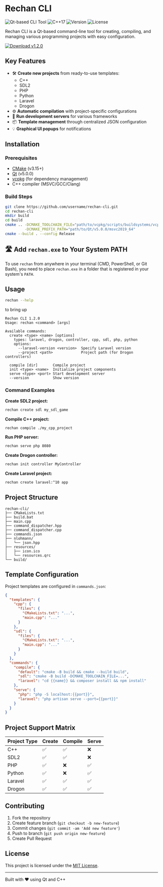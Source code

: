 # Rechan CLI 

![Qt-based CLI Tool](https://img.shields.io/badge/Qt-5.0.0-green)
![C++17](https://img.shields.io/badge/C%2B%2B-17-blue)
![Version](https://img.shields.io/badge/version-1.2.0-orange)
![License](https://img.shields.io/badge/license-Apache%202.0-blue)

Rechan CLI is a Qt-based command-line tool for creating, compiling, and managing various programming projects with easy configuration.

[![Download v1.2.0](https://img.shields.io/badge/download-v1.2.0-blueviolet?style=for-the-badge&logo=github)](https://github.com/Zreechxnn/rechan-cli/releases/download/v1.2.0/rechan_CLI.zip) 

## Key Features 

- 🛠️ **Create new projects** from ready-to-use templates:
  - C++
  - SDL2
  - PHP
  - Python
  - Laravel
  - Drogon
- ⚙️ **Automatic compilation** with project-specific configurations
- 🚀 **Run development servers** for various frameworks
- 📦 **Template management** through centralized JSON configuration
- 💡 **Graphical UI popups** for notifications

## Installation

### Prerequisites
- [CMake](https://cmake.org/) (v3.15+)
- [Qt](https://www.qt.io/) (v5.0.0)
- [vcpkg](https://vcpkg.io/) (for dependency management)
- C++ compiler (MSVC/GCC/Clang)

### Build Steps
```bash
git clone https://github.com/username/rechan-cli.git
cd rechan-cli
mkdir build
cd build
cmake .. -DCMAKE_TOOLCHAIN_FILE="path/to/vcpkg/scripts/buildsystems/vcpkg.cmake" \
         -DCMAKE_PREFIX_PATH="path/to/Qt/v5.0.0/msvc2019_64"
cmake --build . --config Release
```

## 🛣️ Add `rechan.exe` to Your System PATH
To use `rechan` from anywhere in your terminal (CMD, PowerShell, or Git Bash), you need to place `rechan.exe` in a folder that is registered in your system's `PATH`.


## Usage
```bash
rechan --help
```
to bring up
```
Rechan CLI 1.2.0
Usage: rechan <command> [args]

Available commands:
  create <type> <name> [options]
    types: laravel, drogon, controller, cpp, sdl, php, python
    options:
      --laravel-version <version>  Specify Laravel version
      --project <path>             Project path (for Drogon controllers)

  compile [dir]       Compile project
  init <type> <name>  Initialize project components
  serve <type> <port> Start development server
  --version           Show version
```

### Command Examples

**Create SDL2 project:**
```bash
rechan create sdl my_sdl_game
```

**Compile C++ project:**
```bash
rechan compile ./my_cpp_project
```

**Run PHP server:**
```bash
rechan serve php 8080
```

**Create Drogon controller:**
```bash
rechan init controller MyController
```

**Create Laravel project:**
```bash
rechan create laravel:^10 app
```

## Project Structure
```
rechan-cli/
├── CMakeLists.txt
├── build.bat
├── main.cpp
├── command_dispatcher.hpp
├── command_dispatcher.cpp
├── commands.json
├── nlohmann/
│   └── json.hpp
├── resources/
│   ├── icon.ico
│   └── resources.qrc
└── build/
```

## Template Configuration

Project templates are configured in `commands.json`:

```json
{
  "templates": {
    "cpp": {
      "files": {
        "CMakeLists.txt": "...",
        "main.cpp": "..."
      }
    },
    "sdl": {
      "files": {
        "CMakeLists.txt": "...",
        "main.cpp": "..."
      }
    }
  },
  "commands": {
    "compile": {
      "default": "cmake -B build && cmake --build build",
      "sdl": "cmake -B build -DCMAKE_TOOLCHAIN_FILE=...",
      "laravel": "cd {{name}} && composer install && npm install"
    },
    "serve": {
      "php": "php -S localhost:{{port}}",
      "laravel": "php artisan serve --port={{port}}"
    }
  }
}
```

## Project Support Matrix

| Project Type | Create | Compile | Serve |
|-------------|------|-----------|-------|
| C++         | ✅   | ✅        | ❌    |
| SDL2        | ✅   | ✅        | ❌    |
| PHP         | ✅   | ❌        | ✅    |
| Python      | ✅   | ❌        | ✅    |
| Laravel     | ✅   | ✅        | ✅    |
| Drogon      | ✅   | ✅        | ✅    |

## Contributing

1. Fork the repository
2. Create feature branch (`git checkout -b new-feature`)
3. Commit changes (`git commit -am 'Add new feature'`)
4. Push to branch (`git push origin new-feature`)
5. Create Pull Request

## License

This project is licensed under the [MIT License](LICENSE).

---

Built with ❤️ using Qt and C++
